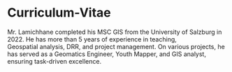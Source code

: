 # Curriculum-Vitae
Mr. Lamichhane completed his MSC GIS from the University of Salzburg in 2022. He has more than 5 years of experience in teaching, Geospatial analysis, DRR, and project management. On various projects, he has served as a Geomatics Engineer, Youth Mapper, and GIS analyst, ensuring task-driven excellence.
